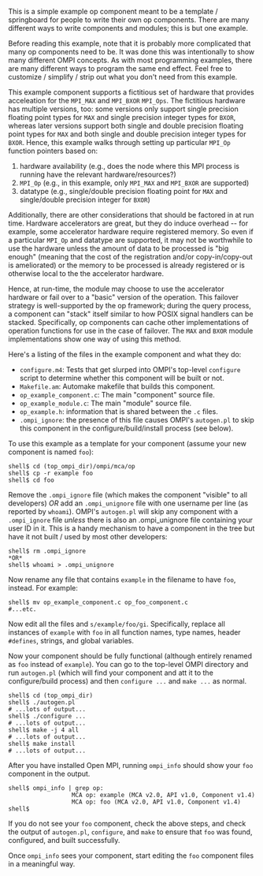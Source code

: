 This is a simple example op component meant to be a template /
springboard for people to write their own op components.  There are
many different ways to write components and modules; this is but one
example.

Before reading this example, note that it is probably more complicated
that many op components need to be.  It was done this was
intentionally to show many different OMPI concepts.  As with most
programming examples, there are many different ways to program the
same end effect.  Feel free to customize / simplify / strip out what
you don't need from this example.

This example component supports a fictitious set of hardware that
provides acceleation for the `MPI_MAX` and `MPI_BXOR` `MPI_Ops`.  The
fictitious hardware has multiple versions, too: some versions only
support single precision floating point types for `MAX` and single
precision integer types for `BXOR`, whereas later versions support
both single and double precision floating point types for `MAX` and
both single and double precision integer types for `BXOR`.  Hence,
this example walks through setting up particular `MPI_Op` function
pointers based on:

1. hardware availability (e.g., does the node where this MPI process
   is running have the relevant hardware/resources?)
1. `MPI_Op` (e.g., in this example, only `MPI_MAX` and `MPI_BXOR` are
   supported)
1. datatype (e.g., single/double precision floating point for `MAX`
   and single/double precision integer for `BXOR`)

Additionally, there are other considerations that should be factored
in at run time.  Hardware accelerators are great, but they do induce
overhead -- for example, some accelerator hardware require registered
memory.  So even if a particular `MPI_Op` and datatype are supported, it
may not be worthwhile to use the hardware unless the amount of data to
be processed is "big enough" (meaning that the cost of the
registration and/or copy-in/copy-out is ameliorated) or the memory to
be processed is already registered or is otherwise local to the the
accelerator hardware.

Hence, at run-time, the module may choose to use the accelerator
hardware or fail over to a "basic" version of the operation.  This
failover strategy is well-supported by the op framework; during the
query process, a component can "stack" itself similar to how POSIX
signal handlers can be stacked.  Specifically, op components can cache
other implementations of operation functions for use in the case of
failover.  The `MAX` and `BXOR` module implementations show one way of
using this method.

Here's a listing of the files in the example component and what they
do:

- `configure.m4`: Tests that get slurped into OMPI's top-level
  `configure` script to determine whether this component will be built
  or not.
- `Makefile.am`: Automake makefile that builds this component.
- `op_example_component.c`: The main "component" source file.
- `op_example_module.c`: The main "module" source file.
- `op_example.h`: information that is shared between the `.c` files.
- `.ompi_ignore`: the presence of this file causes OMPI's `autogen.pl`
  to skip this component in the configure/build/install process (see
  below).

To use this example as a template for your component (assume your new
component is named `foo`):

```
shell$ cd (top_ompi_dir)/ompi/mca/op
shell$ cp -r example foo
shell$ cd foo
```

Remove the `.ompi_ignore` file (which makes the component "visible" to
all developers) *OR* add an `.ompi_unignore` file with one username per
line (as reported by `whoami`).  OMPI's `autogen.pl` will skip any
component with a `.ompi_ignore` file *unless* there is also an
.ompi_unignore file containing your user ID in it.  This is a handy
mechanism to have a component in the tree but have it not built / used
by most other developers:

```
shell$ rm .ompi_ignore
*OR*
shell$ whoami > .ompi_unignore
```

Now rename any file that contains `example` in the filename to have
`foo`, instead.  For example:

```
shell$ mv op_example_component.c op_foo_component.c
#...etc.
```

Now edit all the files and `s/example/foo/gi`.  Specifically, replace
all instances of `example` with `foo` in all function names, type
names, header `#defines`, strings, and global variables.

Now your component should be fully functional (although entirely
renamed as `foo` instead of `example`).  You can go to the top-level
OMPI directory and run `autogen.pl` (which will find your component
and att it to the configure/build process) and then `configure ...`
and `make ...` as normal.

```
shell$ cd (top_ompi_dir)
shell$ ./autogen.pl
# ...lots of output...
shell$ ./configure ...
# ...lots of output...
shell$ make -j 4 all
# ...lots of output...
shell$ make install
# ...lots of output...
```

After you have installed Open MPI, running `ompi_info` should show
your `foo` component in the output.

```
shell$ ompi_info | grep op:
                  MCA op: example (MCA v2.0, API v1.0, Component v1.4)
                  MCA op: foo (MCA v2.0, API v1.0, Component v1.4)
shell$
```

If you do not see your `foo` component, check the above steps, and
check the output of `autogen.pl`, `configure`, and `make` to ensure
that `foo` was found, configured, and built successfully.

Once `ompi_info` sees your component, start editing the `foo`
component files in a meaningful way.
